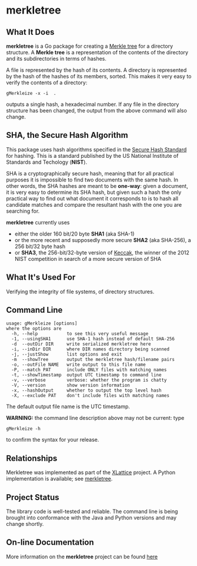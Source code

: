 # merkletree


## What It Does

**merkletree** is a Go package for creating a 
[Merkle tree](https://en.wikipedia.org/wiki/Merkle_tree)
for a 
directory structure.  A **Merkle tree** is a representation of the contents 
of the directory and its subdirectories in terms of hashes.  

A file is represented by the hash of its 
contents.  A directory is represented by the hash of the hashes
of its members, sorted.  This makes it very easy to verify the
contents of a directory:

	gMerkleize -x -i  .

outputs a single hash, a hexadecimal number.  If any file in the
directory structure has been changed, the output from the above 
command will also change.

## SHA, the Secure Hash Algorithm

This package uses hash algorithms specified in the 
[Secure Hash Standard](http://nvfpubs.nist.gov/nistpubs/FIPS/NIST.FIPS.180-4.pdf)
for hashing.  This is a standard published by the US National Institute of 
Standards and Techology (**NIST**).  

SHA is a cryptographically secure hash, meaning that for all
practical purposes it is impossible to find two documents with the same hash.
In other words, the SHA hashes are meant to be **one-way**: given a document,
it is very easy to determine its SHA hash, but given such a hash the only
practical way to find out what document it corresponds to is to hash all
candidate matches and compare the resultant hash with the one you are searching
for.

**merkletree** currently uses 

* either the older 160 bit/20 byte **SHA1** (aka SHA-1)
* or the more recent and supposedly more secure **SHA2** (aka SHA-256), 
  a 256 bit/32 byte hash
* or **SHA3**, the 256-bit/32-byte version of 
  [Keccak](https://en.wikipedia.org/wiki/SHA-3), the winner of the 2012 
  NIST competition in search of a more secure version of SHA

## What It's Used For

Verifying the integrity of file systems, of directory structures.

## Command Line

	usage: gMerkleize [options]
	where the options are
	  -h, --help           to see this very useful message
	  -1, --usingSHA1      use SHA-1 hash instead of default SHA-256
	  -d  --outDir DIR     write serialized merkletree here
	  -i, --inDir DIR      where DIR names directory being scanned
	  -j, --justShow       list options and exit
	  -m  --showTree       output the merkletree hash/filename pairs
	  -o, --outFile NAME   write output to this file name
	  -P, --match PAT      include ONLY files with matching names
	  -t, --showTimestamp  output UTC timestamp to command line
	  -v, --verbose        verbose: whether the program is chatty
	  -V, --version        show version information
	  -x, --hashOutput     whether to output the top level hash
	  -X, --exclude PAT    don't include files with matching names
	
The default output file name is the UTC timestamp.

**WARNING:** the command line description above may not be current: type

    gMerkleize -h

to confirm the syntax for your release.

## Relationships

Merkletree was implemented as part of the 
[XLattice](http://www.xlattice.org) 
project.  A Python implementation is available; see 
[merkletree](https://gibhub.com/jddixon/merkletree).

## Project Status

The library code is well-tested and reliable.  The command line is being
brought into conformance with the Java and Python versions and may change 
shortly.

## On-line Documentation
More information on the **merkletree** project can be found 
[here](https://jddixon.github.io/merkletree)
